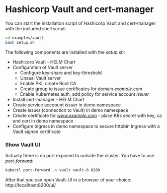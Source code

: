 # Hashicorp Vault and cert-manager

You can start the installation script of Hashicorp Vault and cert-manager with the included shell script:

```bash
cd examples/vault
bash setup.sh
```

The following components are installed with the *setup.sh*:

- Hashicorp Vault - HELM Chart
- Configuration of Vault server
  - Configure key-share and key-threshold
  - Unseal Vault server
  - Enable PKI, create Root CA
  - Create group to issue certificates for domain *example.com*
  - Enable Kubernetes auth, add policy for service account *issuer*
- Install cert-manager - HELM Chart
- Create service accoount *issuer* in demo namespace
- Create issuer (connection to Vault) in demo namespace
- Create certificate for *www.example.com* - place K8s secret with key, ca and cert in demo namespace
- Configure Ingress in demo namespace to secure httpbin Ingress with a Vault signed certificate

### Show Vault UI

Actually there is no port exposed to outside the cluster. You have to use *port-forward*:

```bash
kubectl port-forward -n vault vault-0 8200
```

After that you can open Vault-UI in a browser of your choice: http://localhost:8200/ui/